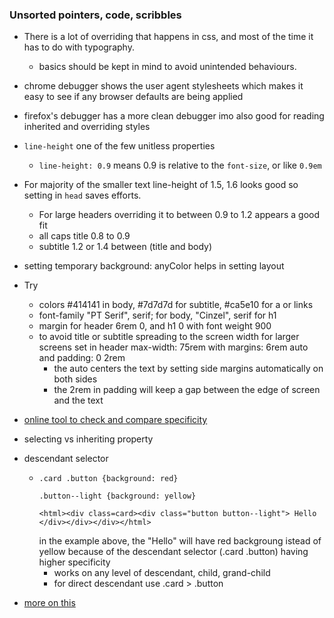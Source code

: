 ### Unsorted pointers, code, scribbles

- There is a lot of overriding that happens in css, and most of the time it has to do with typography.
  - basics should be kept in mind to avoid unintended behaviours.
- chrome debugger shows the user agent stylesheets which makes it easy to see if any browser defaults are being applied
- firefox's debugger has a more clean debugger imo also good for reading inherited and overriding styles
- `line-height` one of the few unitless properties
  - `line-height: 0.9` means 0.9 is relative to the `font-size`, or like `0.9em`
- For majority of the smaller text line-height of 1.5, 1.6 looks good so setting in `head` saves efforts.
  - For large headers overriding it to between 0.9 to 1.2 appears a good fit
  - all caps title 0.8 to 0.9
  - subtitle 1.2 or 1.4 between (title and body)
- setting temporary background: anyColor helps in setting layout
- Try
  - colors #414141 in body, #7d7d7d for subtitle, #ca5e10 for a or links
  - font-family "PT Serif", serif; for body, "Cinzel", serif for h1
  - margin for header 6rem 0, and h1 0 with font weight 900
  - to avoid title or subtitle spreading to the screen width for larger screens set in header max-width: 75rem with margins: 6rem auto and padding: 0 2rem
    - the auto centers the text by setting side margins automatically on both sides
    - the 2rem in padding will keep a gap between the edge of screen and the text

- [online tool to check and compare specificity](https://specificity.keegan.st)
- selecting vs inheriting property
- descendant selector
  - ```
    .card .button {background: red}

    .button--light {background: yellow}

    <html><div class=card><div class="button button--light"> Hello </div></div></div></html>
    ```
    in the example above, the "Hello" will have red backgroung istead of yellow because of the descendant selector (.card .button) having higher specificity
    - works on any level of descendant, child, grand-child
    - for direct descendant use .card > .button
- [more on this](https://chatgpt.com/share/68ac1588-f53c-800c-91ab-774630116a46)
